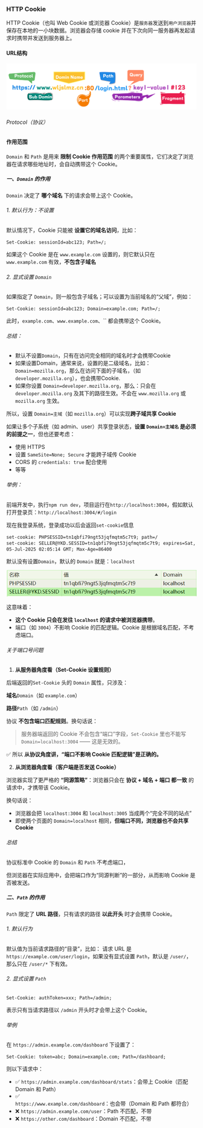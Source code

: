 ### HTTP Cookie

HTTP Cookie（也叫 Web Cookie 或浏览器 Cookie）是`服务器`发送到`用户浏览器`并保存在本地的一小块数据。浏览器会存储 cookie 并在下次向同一服务器再发起请求时携带并发送到服务器上。



#### URL结构

![format,webp](./../typora-pic/25a86d1ff9c245648a81e99bc7f81f35.png)

###### Protocol（协议）



#### 作用范围

`Domain` 和 `Path` 是用来 **限制 Cookie 作用范围** 的两个重要属性，它们决定了浏览器在请求哪些地址时，会自动携带这个 Cookie。

#####  一、`Domain` 的作用

`Domain` 决定了 **哪个域名** 下的请求会带上这个 Cookie。

###### 1. 默认行为：不设置

默认情况下，Cookie 只能被 **设置它的域名访问**，比如：

```http
Set-Cookie: sessionId=abc123; Path=/;
```

如果这个 Cookie 是在 `www.example.com` 设置的，则它默认只在 `www.example.com` 有效，**不包含子域名**

###### 2. 显式设置 `Domain`

如果指定了 `Domain`，则一般包含子域名；可以设置为当前域名的“父域”，例如：

```http
Set-Cookie: sessionId=abc123; Domain=example.com; Path=/;
```

此时，`example.com`、`www.example.com`、`` 都会携带这个 Cookie。



###### 总结：

- 默认不设置`Domain`，只有在访问完全相同的域名时才会携带Cookie
- 如果设置Domain，通常来说，设置的是二级域名，比如： `Domain=mozilla.org`，那么在访问下面的子域名，（如 `developer.mozilla.org`），也会携带Cookie.
- 如果你设置 `Domain=developer.mozilla.org`，那么：只会在 `developer.mozilla.org` 及其下的路径生效。不会在 `www.mozilla.org` 或 `mozilla.org` 生效。

 所以，设置 `Domain=主域`（如 `mozilla.org`）可以实现**跨子域共享 Cookie**

如果让多个子系统（如 admin、user）共享登录状态，**设置 `Domain=主域名` 是必须的前提之一**，但也还要考虑：

- 使用 HTTPS
- 设置 `SameSite=None; Secure` 才能跨子域传 Cookie
- CORS 的 `credentials: true` 配合使用
- 等等



###### 举例：

前端开发中，执行`npm run dev`，项目运行在`http://localhost:3004`，假如默认打开登录页：`http://localhost:3004/#/login`

现在我登录系统，登录成功以后会返回`set-cookie`信息

```http
set-cookie: PHPSESSID=tn1qbfi79ngt53jqfmqtm5c7t9; path=/
set-cookie: SELLER@YKD.SESSID=tn1qbfi79ngt53jqfmqtm5c7t9; expires=Sat, 05-Jul-2025 02:05:14 GMT; Max-Age=86400
```

默认没有设置`Domain`，默认的 `Domain` 就是：`localhost`

![image-20250704101734744](./../typora-pic/image-20250704101734744.png)

这意味着：

- **这个 Cookie 只会在发往 `localhost` 的请求中被浏览器携带**。
- 端口（如 `3004`）不影响 Cookie 的匹配逻辑。Cookie 是根据域名匹配，不考虑端口。



###### 关于端口号问题

1. **从服务器角度看（Set-Cookie 设置规则）**

后端返回的`Set-Cookie` 头的 `Domain` 属性，只涉及：

**域名**`Domain`（如 `example.com`）

**路径**`Path`（如 `/admin`）

协议 **不包含端口匹配规则**。换句话说：

> 服务器端返回的 Cookie 不会包含“端口”字段，`Set-Cookie` 里也不能写 `Domain=localhost:3004` —— 这是无效的。

✅ 所以 **从协议角度讲，“端口不影响 Cookie 匹配逻辑”是正确的。**



2. **从浏览器角度看（客户端是否发送 Cookie）**

浏览器实现了更严格的 **“同源策略”**：浏览器只会在 **协议 + 域名 + 端口 都一致** 的请求中，才携带该 Cookie。

换句话说：

- 浏览器会把 `localhost:3004` 和 `localhost:3005` 当成两个“完全不同的站点”
- 即使两个页面的 `Domain=localhost` 相同，**但端口不同，浏览器也不会共享 Cookie**



###### 总结

协议标准中 Cookie 的 `Domain` 和 `Path` 不考虑端口，

但浏览器在实际应用中，会把端口作为“同源判断”的一部分，从而影响 Cookie 是否被发送。



#####  二、`Path` 的作用

`Path` 限定了 **URL 路径**，只有请求的路径 **以此开头** 时才会携带 Cookie。

###### 1. 默认行为

默认值为当前请求路径的“目录”，比如：
 请求 URL 是 `https://example.com/user/login`，如果没有显式设置 `Path`，默认是 `/user/`，那么只在 `/user/*` 下有效。

###### 2. 显式设置 `Path`

```http
Set-Cookie: authToken=xxx; Path=/admin;
```

表示只有当请求路径以 `/admin` 开头时才会带上这个 Cookie。



###### 举例

在 `https://admin.example.com/dashboard` 下设置了：

```http
Set-Cookie: token=abc; Domain=example.com; Path=/dashboard;
```

则以下请求中：

- ✅ `https://admin.example.com/dashboard/stats`：会带上 Cookie（匹配 Domain 和 Path）
- ✅ `https://www.example.com/dashboard`：也会带（Domain 和 Path 都符合）
- ❌ `https://admin.example.com/user`：Path 不匹配，不带
- ❌ `https://other.com/dashboard`：Domain 不匹配，不带